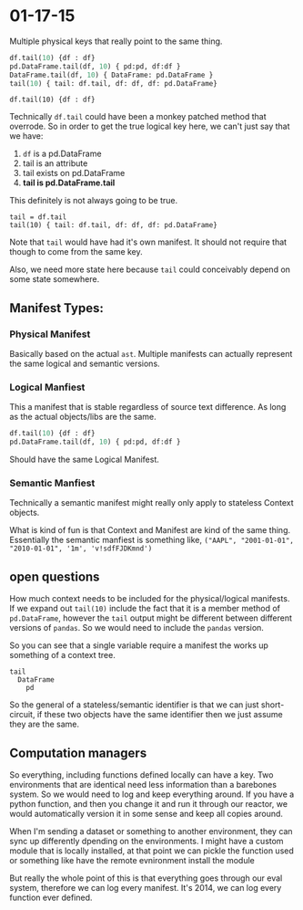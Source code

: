 # 01-17-15

Multiple physical keys that really point to the same thing.

```python
df.tail(10) {df : df}
pd.DataFrame.tail(df, 10) { pd:pd, df:df }
DataFrame.tail(df, 10) { DataFrame: pd.DataFrame }
tail(10) { tail: df.tail, df: df, df: pd.DataFrame}
```

```
df.tail(10) {df : df}
```
Technically `df.tail` could have been a monkey patched method that overrode. So in order to get the true logical key here, we can't just say that we have:

1. `df` is a pd.DataFrame
2. tail is an attribute
3. tail exists on pd.DataFrame
4. **tail is pd.DataFrame.tail**

This definitely is not always going to be true. 

```
tail = df.tail
tail(10) { tail: df.tail, df: df, df: pd.DataFrame}
```

Note that `tail` would have had it's own manifest. It should not require that though to come from the same key.

Also, we need more state here because `tail` could conceivably depend on some state somewhere. 

## Manifest Types:

### Physical Manifest

Basically based on the actual `ast`. Multiple manifests can actually represent the same logical and semantic versions.

### Logical Manfiest

This a manifest that is stable regardless of source text difference. As long as the actual objects/libs are the same.

```python
df.tail(10) {df : df}
pd.DataFrame.tail(df, 10) { pd:pd, df:df }
```

Should have the same Logical Manifest.

### Semantic Manfiest

Technically a semantic manifest might really only apply to stateless Context objects.

What is kind of fun is that Context and Manifest are kind of the same thing.
Essentially the semantic manfiest is something like, ``("AAPL", "2001-01-01",
"2010-01-01", '1m', 'v!sdfFJDKmnd')``

## open questions

How much context needs to be included for the physical/logical manifests. If we
expand out  `tail(10)` include the fact that it is a member method of
`pd.DataFrame`, however the `tail` output might be different between different
versions of `pandas`. So we would need to include the `pandas` version. 

So you can see that a single variable require a manifest the works up something
of a context tree. 

```
tail
  DataFrame
    pd
```

So the general of a stateless/semantic identifier is that we can just
short-circuit, if these two objects have the same identifier then we just assume
they are the same.

## Computation managers

So everything, including functions defined locally can have a key. Two
environments that are identical need less information than a barebones system.
So we would need to log and keep everything around. If you have a python
function, and then you change it and run it through our reactor, we would
automatically version it in some sense and keep all copies around.

When I'm sending a dataset or something to another environment, they can sync up
differently dpending on the environments. I might have a custom module that is
locally installed, at that point we can pickle the function used or something
like have the remote evnironment install the module

But really the whole point of this is that everything goes through our eval
system, therefore we can log every manifest. It's 2014, we can log every
function ever defined.
